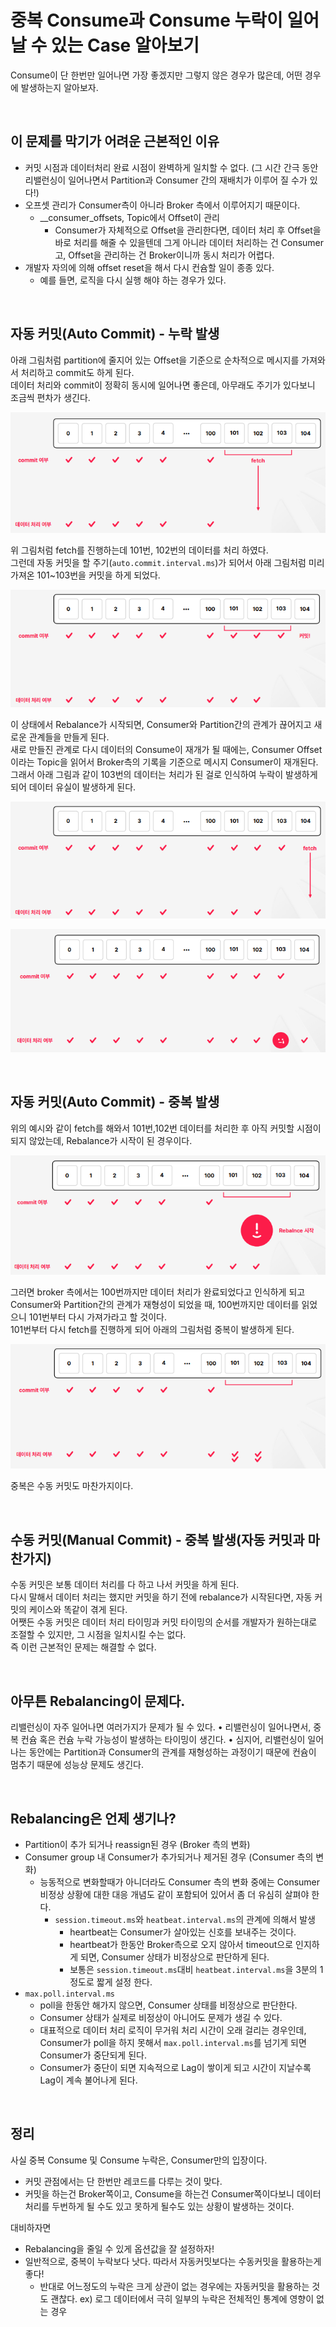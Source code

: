 # 중복 Consume과 Consume 누락이 일어날 수 있는 Case 알아보기
Consume이 단 한번만 일어나면 가장 좋겠지만 그렇지 않은 경우가 많은데, 어떤 경우에 발생하는지 알아보자.

<br>

## 이 문제를 막기가 어려운 근본적인 이유
* 커밋 시점과 데이터처리 완료 시점이 완벽하게 일치할 수 없다. (그 시간 간극 동안 리밸런싱이 일어나면서 Partition과 Consumer 간의 재배치가 이루어 질 수가 있다!)
* 오프셋 관리가 Consumer측이 아니라 Broker 측에서 이루어지기 때문이다.
  * __consumer_offsets, Topic에서 Offset이 관리
    * Consumer가 자체적으로 Offset을 관리한다면, 데이터 처리 후 Offset을 바로 처리를 해줄 수 있을텐데 그게 아니라 데이터 처리하는 건 Consumer고, Offset을 관리하는 건 Broker이니까 동시 처리가 어렵다.
* 개발자 자의에 의해 offset reset을 해서 다시 컨슘할 일이 종종 있다.
  * 예를 들면, 로직을 다시 실행 해야 하는 경우가 있다.

<br>

## 자동 커밋(Auto Commit) - 누락 발생
아래 그림처럼 partition에 줄지어 있는 Offset을 기준으로 순차적으로 메시지를 가져와서 처리하고 commit도 하게 된다.  
데이터 처리와 commit이 정확히 동시에 일어나면 좋은데, 아무래도 주기가 있다보니 조금씩 편차가 생긴다.  

![Auto commit - Missing occurs](../../../md_resource/Auto%20commit(Missing%20occurs)1.PNG)

위 그림처럼 fetch를 진행하는데 101번, 102번의 데이터를 처리 하였다.  
그런데 자동 커밋을 할 주기(`auto.commit.interval.ms`)가 되어서 아래 그림처럼 미리 가져온 101~103번을 커밋을 하게 되었다.

![Auto commit - Missing occurs](../../../md_resource/Auto%20commit(Missing%20occurs)2.PNG)

이 상태에서 Rebalance가 시작되면, Consumer와 Partition간의 관계가 끊어지고 새로운 관계들을 만들게 된다.  
새로 만들진 관계로 다시 데이터의 Consume이 재개가 될 때에는, Consumer Offset이라는 Topic을 읽어서 Broker측의 기록을 기준으로 메시지 Consumer이 재개된다.  
그래서 아래 그림과 같이 103번의 데이터는 처리가 된 걸로 인식하여 누락이 발생하게 되어 데이터 유실이 발생하게 된다.

![Auto commit - Missing occurs](../../../md_resource/Auto%20commit(Missing%20occurs)3.PNG)  

![Auto commit - Missing occurs](../../../md_resource/Auto%20commit(Missing%20occurs)4.PNG)

<br>

## 자동 커밋(Auto Commit) - 중복 발생
위의 예시와 같이 fetch를 해와서 101번,102번 데이터를 처리한 후 아직 커밋할 시점이 되지 않았는데, Rebalance가 시작이 된 경우이다.

![Auto commit - duplicate occurrence](../../../md_resource/Auto%20Commit(duplicate%20occurrence)1.PNG)

그러면 broker 측에서는 100번까지만 데이터 처리가 완료되었다고 인식하게 되고 Consumer와 Partition간의 관계가 재형성이 되었을 때, 100번까지만 데이터를 읽었으니 101번부터 다시 가져가라고 할 것이다.  
101번부터 다시 fetch를 진행하게 되어 아래의 그림처럼 중복이 발생하게 된다.

![Auto commit - duplicate occurrence](../../../md_resource/Auto%20Commit(duplicate%20occurrence)2.PNG)

중복은 수동 커밋도 마찬가지이다.

<br>

## 수동 커밋(Manual Commit) - 중복 발생(자동 커밋과 마찬가지)
수동 커밋은 보통 데이터 처리를 다 하고 나서 커밋을 하게 된다.  
다시 말해서 데이터 처리는 했지만 커밋을 하기 전에 rebalance가 시작된다면, 자동 커밋의 케이스와 똑같이 겪게 된다.  
어쨋든 수동 커밋은 데이터 처리 타이밍과 커밋 타이밍의 순서를 개발자가 원하는대로 조절할 수 있지만, 그 시점을 일치시킬 수는 없다.  
즉 이런 근본적인 문제는 해결할 수 없다.

<br>

## 아무튼 Rebalancing이 문제다.
리밸런싱이 자주 일어나면 여러가지가 문제가 될 수 있다.
• 리밸런싱이 일어나면서, 중복 컨슘 혹은 컨슘 누락 가능성이 발생하는 타이밍이 생긴다.
• 심지어, 리밸런싱이 일어나는 동안에는 Partition과 Consumer의 관계를 재형성하는 과정이기 때문에 컨슘이 멈추기 때문에 성능상 문제도 생긴다.

<br>

## Rebalancing은 언제 생기나?
* Partition이 추가 되거나 reassign된 경우 (Broker 측의 변화)
* Consumer group 내 Consumer가 추가되거나 제거된 경우 (Consumer 측의 변화)
  * 능동적으로 변화할때가 아니더라도 Consumer 측의 변화 중에는 Consumer 비정상 상황에 대한 대응 개념도 같이 포함되어 있어서 좀 더 유심히 살펴야 한다.
    * `session.timeout.ms`와 `heatbeat.interval.ms`의 관계에 의해서 발생
      * heartbeat는 Consumer가 살아있는 신호를 보내주는 것이다.
      * heartbeat가 한동안 Broker측으로 오지 않아서 timeout으로 인지하게 되면, Consumer 상태가 비정상으로 판단하게 된다.
      * 보통은 `session.timeout.ms`대비 `heatbeat.interval.ms`을 3분의 1정도로 짧게 설정 한다.
* `max.poll.interval.ms`
  * poll을 한동안 해가지 않으면, Consumer 상태를 비정상으로 판단한다.
  * Consumer 상태가 실제로 비정상이 아니어도 문제가 생길 수 있다.
  * 대표적으로 데이터 처리 로직이 무거워 처리 시간이 오래 걸리는 경우인데, Consumer가 poll을 하지 못해서 `max.poll.interval.ms`를 넘기게 되면 Consumer가 중단되게 된다.
  * Consumer가 중단이 되면 지속적으로 Lag이 쌓이게 되고 시간이 지날수록 Lag이 계속 불어나게 된다.

<br>

## 정리
사실 중복 Consume 및 Consume 누락은, Consumer만의 입장이다.
* 커밋 관점에서는 단 한번만 레코드를 다루는 것이 맞다.
* 커밋을 하는건 Broker쪽이고, Consume을 하는건 Consumer쪽이다보니 데이터 처리를 두번하게 될 수도 있고 못하게 될수도 있는 상황이 발생하는 것이다.

대비하자면
* Rebalancing을 줄일 수 있게 옵션값을 잘 설정하자!
* 일반적으로, 중복이 누락보다 낫다. 따라서 자동커밋보다는 수동커밋을 활용하는게 좋다!
  * 반대로 어느정도의 누락은 크게 상관이 없는 경우에는 자동커밋을 활용하는 것도 괜찮다. ex) 로그 데이터에서 극히 일부의 누락은 전체적인 통계에 영향이 없는 경우